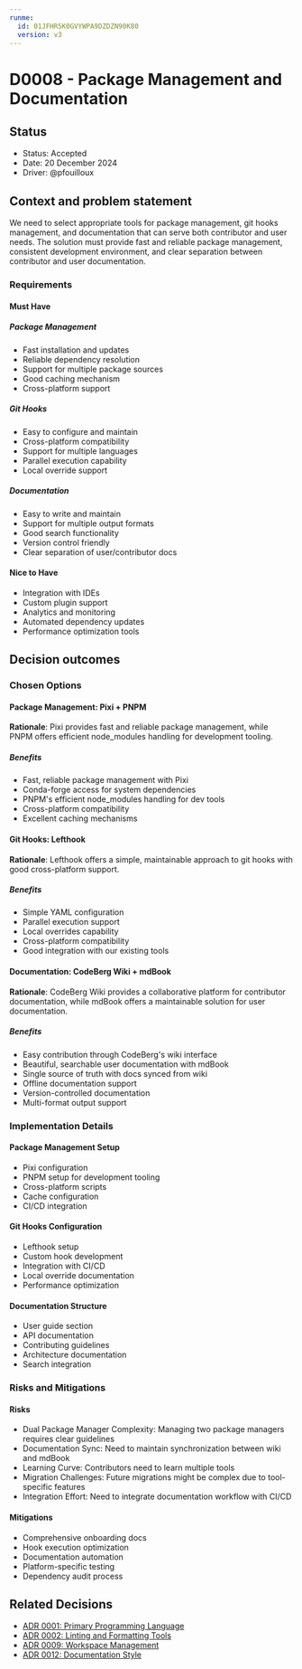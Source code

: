 ```yaml
---
runme:
  id: 01JFHR5K0GVYWPA9DZDZN90K80
  version: v3
---
```


# D0008 - Package Management and Documentation

## Status

- Status: Accepted
- Date: 20 December 2024
- Driver: @pfouilloux

## Context and problem statement

We need to select appropriate tools for package management, git hooks management, and documentation that can serve both contributor and user needs.
The solution must provide fast and reliable package management, consistent development environment, and clear separation between contributor and user documentation.

### Requirements

#### Must Have

##### Package Management

- Fast installation and updates
- Reliable dependency resolution
- Support for multiple package sources
- Good caching mechanism
- Cross-platform support

##### Git Hooks

- Easy to configure and maintain
- Cross-platform compatibility
- Support for multiple languages
- Parallel execution capability
- Local override support

##### Documentation

- Easy to write and maintain
- Support for multiple output formats
- Good search functionality
- Version control friendly
- Clear separation of user/contributor docs

#### Nice to Have

- Integration with IDEs
- Custom plugin support
- Analytics and monitoring
- Automated dependency updates
- Performance optimization tools

## Decision outcomes

### Chosen Options

#### Package Management: Pixi + PNPM

__Rationale__: Pixi provides fast and reliable package management, while PNPM offers efficient node_modules handling for development tooling.

##### Benefits

- Fast, reliable package management with Pixi
- Conda-forge access for system dependencies
- PNPM's efficient node_modules handling for dev tools
- Cross-platform compatibility
- Excellent caching mechanisms

#### Git Hooks: Lefthook

__Rationale__: Lefthook offers a simple, maintainable approach to git hooks with good cross-platform support.

##### Benefits

- Simple YAML configuration
- Parallel execution support
- Local overrides capability
- Cross-platform compatibility
- Good integration with our existing tools

#### Documentation: CodeBerg Wiki + mdBook

__Rationale__: CodeBerg Wiki provides a collaborative platform for contributor documentation, while mdBook offers a maintainable solution for user documentation.

##### Benefits

- Easy contribution through CodeBerg's wiki interface
- Beautiful, searchable user documentation with mdBook
- Single source of truth with docs synced from wiki
- Offline documentation support
- Version-controlled documentation
- Multi-format output support

### Implementation Details

#### Package Management Setup

- Pixi configuration
- PNPM setup for development tooling
- Cross-platform scripts
- Cache configuration
- CI/CD integration

#### Git Hooks Configuration

- Lefthook setup
- Custom hook development
- Integration with CI/CD
- Local override documentation
- Performance optimization

#### Documentation Structure

- User guide section
- API documentation
- Contributing guidelines
- Architecture documentation
- Search integration

### Risks and Mitigations

#### Risks

- Dual Package Manager Complexity: Managing two package managers requires clear guidelines
- Documentation Sync: Need to maintain synchronization between wiki and mdBook
- Learning Curve: Contributors need to learn multiple tools
- Migration Challenges: Future migrations might be complex due to tool-specific features
- Integration Effort: Need to integrate documentation workflow with CI/CD

#### Mitigations

- Comprehensive onboarding docs
- Hook execution optimization
- Documentation automation
- Platform-specific testing
- Dependency audit process

## Related Decisions

- [ADR 0001: Primary Programming Language](adr-0001-primary-programming-language.md)
- [ADR 0002: Linting and Formatting Tools](adr-0002-linting-and-formatting-tools.md)
- [ADR 0009: Workspace Management](adr-0009-workspace-management.md)
- [ADR 0012: Documentation Style](adr-0012-doc-style.md)
